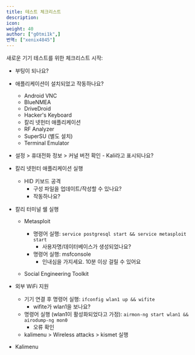 ```yaml
---
title: 테스트 체크리스트
description:
icon:
weight: 40
author: ["g0tmi1k",]
번역: ["xenix4845"]
---
```


새로운 기기 테스트를 위한 체크리스트 시작:

- 부팅이 되나요?

- 애플리케이션이 설치되었고 작동하나요?

    - Android VNC
    - BlueNMEA
    - DriveDroid
    - Hacker's Keyboard
    - 칼리 넷헌터 애플리케이션
    - RF Analyzer
    - SuperSU (별도 설치)
    - Terminal Emulator

- 설정 > 휴대전화 정보 > 커널 버전 확인 - Kali라고 표시되나요?

- 칼리 넷헌터 애플리케이션 실행

    - HID 키보드 공격
        - 구성 파일을 업데이트/작성할 수 있나요?
        - 작동하나요?

- 칼리 터미널 쉘 실행

    - Metasploit
        - 명령어 실행: `service postgresql start && service metasploit start`
            - 사용자명/데이터베이스가 생성되었나요?
        - 명령어 실행: msfconsole
            - 인내심을 가지세요. 10분 이상 걸릴 수 있어요

    - Social Engineering Toolkit

- 외부 WiFi 지원

    - 기기 연결 후 명령어 실행: `ifconfig wlan1 up && wifite`
        - wifite가 wlan1을 보나요?
    - 명령어 실행 (wlan1이 활성화되었다고 가정): `airmon-ng start wlan1 && airodump-ng mon0`
        - 오류 확인
    - kalimenu > Wireless attacks > kismet 실행

- Kalimenu
